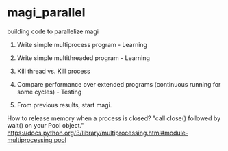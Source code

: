 # magi_parallel
building code to parallelize magi

1. Write simple multiprocess program - Learning

2. Write simple multithreaded program - Learning

3. Kill thread vs. Kill process

4. Compare performance over extended programs (continuous running for some cycles) - Testing

5. From previous results, start magi.

How to release memory when a process is closed?
"call close() followed by wait() on your Pool object."
https://docs.python.org/3/library/multiprocessing.html#module-multiprocessing.pool
